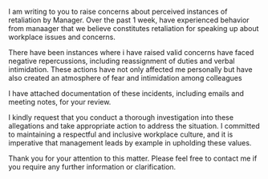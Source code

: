 I am writing to you to raise concerns about perceived instances of retaliation by Manager.
Over the past 1 week, have experienced behavior from manaager that we believe constitutes retaliation for speaking up about workplace issues and concerns.

There have been instances where i have raised valid concerns have faced negative repercussions, including reassignment of duties and verbal intimidation. 
These actions have not only affected me personally but have also created an atmosphere of fear and intimidation among colleagues


I have attached documentation of these incidents, including emails and meeting notes, for your review.

I kindly request that you conduct a thorough investigation into these allegations and take appropriate action to address the situation. 
I committed to maintaining a respectful and inclusive workplace culture, and it is imperative that management leads by example in upholding these values.

Thank you for your attention to this matter. Please feel free to contact me if you require any further information or clarification.

